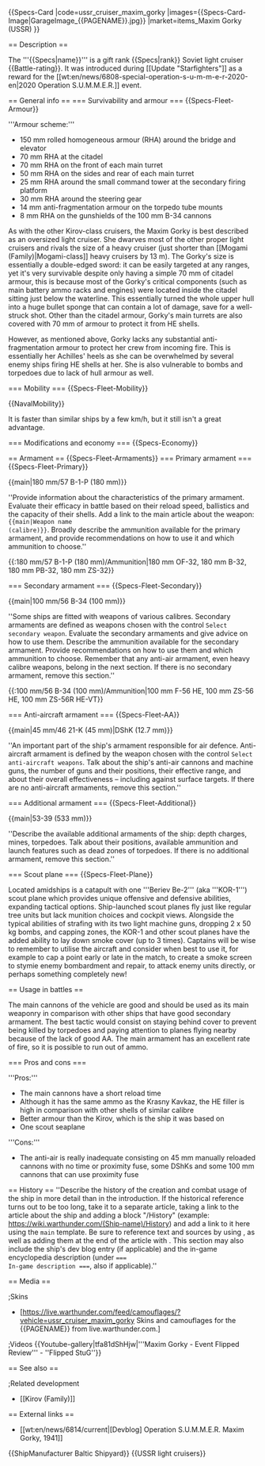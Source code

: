 {{Specs-Card
|code=ussr_cruiser_maxim_gorky
|images={{Specs-Card-Image|GarageImage_{{PAGENAME}}.jpg}}
|market=items_Maxim Gorky (USSR)
}}

== Description ==
<!-- ''In the first part of the description, cover the history of the ship's creation and military application. In the second part, tell the reader about using this ship in the game. Add a screenshot: if a beginner player has a hard time remembering vehicles by name, a picture will help them identify the ship in question.'' -->
The '''{{Specs|name}}''' is a gift rank {{Specs|rank}} Soviet light cruiser {{Battle-rating}}. It was introduced during [[Update "Starfighters"]] as a reward for the [[wt:en/news/6808-special-operation-s-u-m-m-e-r-2020-en|2020 Operation S.U.M.M.E.R.]] event.

== General info ==
=== Survivability and armour ===
{{Specs-Fleet-Armour}}
<!-- ''Talk about the vehicle's armour. Note the most well-defended and most vulnerable zones, e.g. the ammo magazine. Evaluate the composition of components and assemblies responsible for movement and manoeuvrability. Evaluate the survivability of the primary and secondary armaments separately. Don't forget to mention the size of the crew, which plays an important role in fleet mechanics. Save tips on preserving survivability for the "Usage in battles" section. If necessary, use a graphical template to show the most well-protected or most vulnerable points in the armour.'' -->
'''Armour scheme:'''

* 150 mm rolled homogeneous armour (RHA) around the bridge and elevator
* 70 mm RHA at the citadel
* 70 mm RHA on the front of each main turret
* 50 mm RHA on the sides and rear of each main turret
* 25 mm RHA around the small command tower at the secondary firing platform
* 30 mm RHA around the steering gear
* 14 mm anti-fragmentation armour on the torpedo tube mounts
* 8 mm RHA on the gunshields of the 100 mm B-34 cannons

As with the other Kirov-class cruisers, the Maxim Gorky is best described as an oversized light cruiser. She dwarves most of the other proper light cruisers and rivals the size of a heavy cruiser (just shorter than [[Mogami (Family)|Mogami-class]] heavy cruisers by 13 m). The Gorky's size is essentially a double-edged sword: it can be easily targeted at any ranges, yet it's very survivable despite only having a simple 70 mm of citadel armour, this is because most of the Gorky's critical components (such as main battery ammo racks and engines) were located inside the citadel sitting just below the waterline. This essentially turned the whole upper hull into a huge bullet sponge that can contain a lot of damage, save for a well-struck shot. Other than the citadel armour, Gorky's main turrets are also covered with 70 mm of armour to protect it from HE shells.

However, as mentioned above, Gorky lacks any substantial anti-fragmentation armour to protect her crew from incoming fire. This is essentially her Achilles' heels as she can be overwhelmed by several enemy ships firing HE shells at her. She is also vulnerable to bombs and torpedoes due to lack of hull armour as well.

=== Mobility ===
{{Specs-Fleet-Mobility}}
<!-- ''Write about the ship's mobility. Evaluate its power and manoeuvrability, rudder rerouting speed, stopping speed at full tilt, with its maximum forward and reverse speed.'' -->
{{NavalMobility}}

It is faster than similar ships by a few km/h, but it still isn't a great advantage.

=== Modifications and economy ===
{{Specs-Economy}}

== Armament ==
{{Specs-Fleet-Armaments}}
=== Primary armament ===
{{Specs-Fleet-Primary}}
<!-- ''Provide information about the characteristics of the primary armament. Evaluate their efficacy in battle based on their reload speed, ballistics and the capacity of their shells. Add a link to the main article about the weapon: <code><nowiki>{{main|Weapon name (calibre)}}</nowiki></code>. Broadly describe the ammunition available for the primary armament, and provide recommendations on how to use it and which ammunition to choose.'' -->
{{main|180 mm/57 B-1-P (180 mm)}}

''Provide information about the characteristics of the primary armament. Evaluate their efficacy in battle based on their reload speed, ballistics and the capacity of their shells. Add a link to the main article about the weapon: <code><nowiki>{{main|Weapon name (calibre)}}</nowiki></code>. Broadly describe the ammunition available for the primary armament, and provide recommendations on how to use it and which ammunition to choose.''

{{:180 mm/57 B-1-P (180 mm)/Ammunition|180 mm OF-32, 180 mm B-32, 180 mm PB-32, 180 mm ZS-32}}

=== Secondary armament ===
{{Specs-Fleet-Secondary}}
<!-- ''Some ships are fitted with weapons of various calibres. Secondary armaments are defined as weapons chosen with the control <code>Select secondary weapon</code>. Evaluate the secondary armaments and give advice on how to use them. Describe the ammunition available for the secondary armament. Provide recommendations on how to use them and which ammunition to choose. Remember that any anti-air armament, even heavy calibre weapons, belong in the next section. If there is no secondary armament, remove this section.'' -->
{{main|100 mm/56 B-34 (100 mm)}}

''Some ships are fitted with weapons of various calibres. Secondary armaments are defined as weapons chosen with the control <code>Select secondary weapon</code>. Evaluate the secondary armaments and give advice on how to use them. Describe the ammunition available for the secondary armament. Provide recommendations on how to use them and which ammunition to choose. Remember that any anti-air armament, even heavy calibre weapons, belong in the next section. If there is no secondary armament, remove this section.''

{{:100 mm/56 B-34 (100 mm)/Ammunition|100 mm F-56 HE, 100 mm ZS-56 HE, 100 mm ZS-56R HE-VT}}

=== Anti-aircraft armament ===
{{Specs-Fleet-AA}}
<!-- ''An important part of the ship's armament responsible for air defence. Anti-aircraft armament is defined by the weapon chosen with the control <code>Select anti-aircraft weapons</code>. Talk about the ship's anti-air cannons and machine guns, the number of guns and their positions, their effective range, and about their overall effectiveness – including against surface targets. If there are no anti-aircraft armaments, remove this section.'' -->
{{main|45 mm/46 21-K (45 mm)|DShK (12.7 mm)}}

''An important part of the ship's armament responsible for air defence. Anti-aircraft armament is defined by the weapon chosen with the control <code>Select anti-aircraft weapons</code>. Talk about the ship's anti-air cannons and machine guns, the number of guns and their positions, their effective range, and about their overall effectiveness – including against surface targets. If there are no anti-aircraft armaments, remove this section.''

=== Additional armament ===
{{Specs-Fleet-Additional}}
<!-- ''Describe the available additional armaments of the ship: depth charges, mines, torpedoes. Talk about their positions, available ammunition and launch features such as dead zones of torpedoes. If there is no additional armament, remove this section.'' -->
{{main|53-39 (533 mm)}}

''Describe the available additional armaments of the ship: depth charges, mines, torpedoes. Talk about their positions, available ammunition and launch features such as dead zones of torpedoes. If there is no additional armament, remove this section.''

=== Scout plane ===
{{Specs-Fleet-Plane}}

Located amidships is a catapult with one '''Beriev Be-2''' (aka '''KOR-1''') scout plane which provides unique offensive and defensive abilities, expanding tactical options. Ship-launched scout planes fly just like regular tree units but lack munition choices and cockpit views. Alongside the typical abilities of strafing with its two light machine guns, dropping 2 x 50 kg bombs, and capping zones, the KOR-1 and other scout planes have the added ability to lay down smoke cover (up to 3 times). Captains will be wise to remember to utilise the aircraft and consider when best to use it, for example to cap a point early or late in the match, to create a smoke screen to stymie enemy bombardment and repair, to attack enemy units directly, or perhaps something completely new!

== Usage in battles ==
<!-- ''Describe the technique of using this ship, the characteristics of her use in a team and tips on strategy. Abstain from writing an entire guide – don't try to provide a single point of view, but give the reader food for thought. Talk about the most dangerous opponents for this vehicle and provide recommendations on fighting them. If necessary, note the specifics of playing with this vehicle in various modes (AB, RB, SB).'' -->
The main cannons of the vehicle are good and should be used as its main weaponry in comparison with other ships that have good secondary armament. The best tactic would consist on staying behind cover to prevent being killed by torpedoes and paying attention to planes flying nearby because of the lack of good AA. The main armament has an excellent rate of fire, so it is possible to run out of ammo.

=== Pros and cons ===
<!-- ''Summarise and briefly evaluate the vehicle in terms of its characteristics and combat effectiveness. Mark its pros and cons in the bulleted list. Try not to use more than 6 points for each of the characteristics. Avoid using categorical definitions such as "bad", "good" and the like - use substitutions with softer forms such as "inadequate" and "effective".'' -->

'''Pros:'''

* The main cannons have a short reload time
* Although it has the same ammo as the Krasny Kavkaz, the HE filler is high in comparison with other shells of similar calibre
* Better armour than the Kirov, which is the ship it was based on
* One scout seaplane

'''Cons:'''

* The anti-air is really inadequate consisting on 45 mm manually reloaded cannons with no time or proximity fuse, some DShKs and some 100 mm cannons that can use proximity fuse

== History ==
''Describe the history of the creation and combat usage of the ship in more detail than in the introduction. If the historical reference turns out to be too long, take it to a separate article, taking a link to the article about the ship and adding a block "/History" (example: <nowiki>https://wiki.warthunder.com/(Ship-name)/History</nowiki>) and add a link to it here using the <code>main</code> template. Be sure to reference text and sources by using <code><nowiki><ref></ref></nowiki></code>, as well as adding them at the end of the article with <code><nowiki><references /></nowiki></code>. This section may also include the ship's dev blog entry (if applicable) and the in-game encyclopedia description (under <code><nowiki>=== In-game description ===</nowiki></code>, also if applicable).''

== Media ==
<!-- ''Excellent additions to the article would be video guides, screenshots from the game, and photos.'' -->

;Skins
* [https://live.warthunder.com/feed/camouflages/?vehicle=ussr_cruiser_maxim_gorky Skins and camouflages for the {{PAGENAME}} from live.warthunder.com.]

;Videos
{{Youtube-gallery|tfa81dShHjw|'''Maxim Gorky - Event Flipped Review''' - ''Flipped StuG''}}

== See also ==
<!-- ''Links to articles on the War Thunder Wiki that you think will be useful for the reader, for example:''
* ''reference to the series of the ship;''
* ''links to approximate analogues of other nations and research trees.'' -->

;Related development
* [[Kirov (Family)]]

== External links ==
<!-- ''Paste links to sources and external resources, such as:''
* ''topic on the official game forum;''
* ''other literature.'' -->

* [[wt:en/news/6814/current|[Devblog] Operation S.U.M.M.E.R. Maxim Gorky, 1941]]

{{ShipManufacturer Baltic Shipyard}}
{{USSR light cruisers}}
